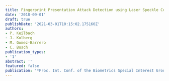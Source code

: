 ```yaml
---
title: Fingerprint Presentation Attack Detection using Laser Speckle Contrast Imaging
date: '2018-09-01'
draft: true
publishDate: '2021-03-01T10:15:02.175160Z'
authors:
- P. Keilbach
- J. Kolberg
- M. Gomez-Barrero
- C. Busch
publication_types:
- '1'
abstract: ''
featured: false
publication: '*Proc. Int. Conf. of the Biometrics Special Interest Group (BIOSIG)*'
---
```


